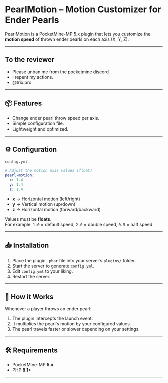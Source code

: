 # PearlMotion – Motion Customizer for Ender Pearls

PearlMotion is a PocketMine-MP 5.x plugin that lets you customize the **motion speed** of thrown ender pearls on each axis (X, Y, Z).

---

## To the reviewer
- Please unban me from the pocketmine discord
- I repent my actions.
- @trix.pro

---

## 📦 Features
- Change ender pearl throw speed per axis.
- Simple configuration file.
- Lightweight and optimized.

---

## ⚙️ Configuration
`config.yml`:
```yaml
# Adjust the motion axis values (float)
pearl-motion:
  x: 1.4
  y: 1.4
  z: 1.4
```
- **x** → Horizontal motion (left/right)
- **y** → Vertical motion (up/down)
- **z** → Horizontal motion (forward/backward)  

Values must be **floats**.  
For example: `1.0` = default speed, `2.0` = double speed, `0.5` = half speed.

---

## 📥 Installation
1. Place the plugin `.phar` file into your server’s `plugins/` folder.
2. Start the server to generate `config.yml`.
3. Edit `config.yml` to your liking.
4. Restart the server.

---

## 🚀 How it Works
Whenever a player throws an ender pearl:
1. The plugin intercepts the launch event.
2. It multiplies the pearl's motion by your configured values.
3. The pearl travels faster or slower depending on your settings.

---

## 🛠 Requirements
- PocketMine-MP **5.x**
- PHP **8.1+**

---
